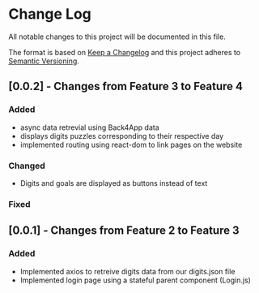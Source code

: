 
# Change Log
All notable changes to this project will be documented in this file.
 
The format is based on [Keep a Changelog](http://keepachangelog.com/)
and this project adheres to [Semantic Versioning](http://semver.org/).
 
## [0.0.2] - Changes from Feature 3 to Feature 4
 
### Added
- async data retrevial using Back4App data
- displays digits puzzles corresponding to their respective day
- implemented routing using react-dom to link pages on the website

### Changed
-  Digits and goals are displayed as buttons instead of text


### Fixed
 
 
## [0.0.1] - Changes from Feature 2 to Feature 3
 
### Added
- Implemented axios to retreive digits data from our digits.json file
- Implemented login page using a stateful parent component (Login.js)